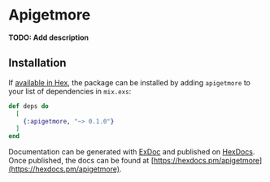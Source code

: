 # Apigetmore

**TODO: Add description**

## Installation

If [available in Hex](https://hex.pm/docs/publish), the package can be installed
by adding `apigetmore` to your list of dependencies in `mix.exs`:

```elixir
def deps do
  [
    {:apigetmore, "~> 0.1.0"}
  ]
end
```

Documentation can be generated with [ExDoc](https://github.com/elixir-lang/ex_doc)
and published on [HexDocs](https://hexdocs.pm). Once published, the docs can
be found at [https://hexdocs.pm/apigetmore](https://hexdocs.pm/apigetmore).

